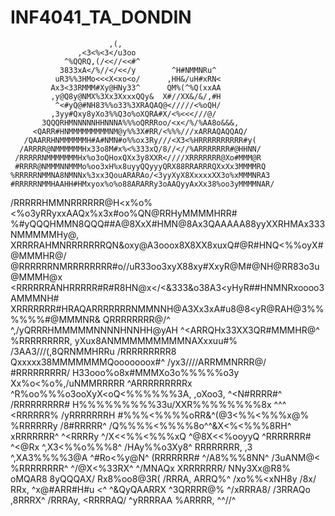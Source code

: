 # INF4041_TA_DONDIN

                          ,(,
                   ,<3<%<3</u3oo
                ^%QQRQ,(/<<//<<#^
               3833xA</%//</<</y        ^H#NMMNRu^
              uR3%%3HMo<<<X<xo<o/      ,HH&/uH#xRN<
             Ax3<33RMMM#Xy@HNy33^      QM%(^%Q(xxAA
             ,y@Q8y@NMX%3Xx3XxxxQQy&  X#//XX&/&/,#H
              ^<#yQ@#NH83%%o33%3XRAQAQ@</////<%oQH/
             ,3yy#Qxy8yXo3%%Q3o%oXQRA#X/<%<<<///@/
           3QQQRHMNNNNNHHNNNA%%%oQRRRoo/<x</%/%AA8o&&&,
         <QARR#HNMMMMMMMMMNM@y%%3X#RR/<%%%///xARRAQAQQAQ/
       /QAARRHNMMMMMMH#A#NMN#o%%ox3Ry///<X3<%HRRRRRRRRRR#y(
      /ARRRR@NMMMMMMHx33o8M#x%<%333xQ/8//<//%ARRRRRRR#@HHNN/
     /RRRRRNMMMMMMMHx%o3oQHoxQXx3y8XXR<////XRRRRRRR@Xo#MMM@R
     #RRRR@NMMMNNMMMo%oo3xH%x8uyyQQyyyQRX88RRARRRQXxXx3MMMMRQ
    %RRRRRNMMNA8NMNNx%3xx3QouARARAo/<3yyXyX8XxxxxXX3o%xMMMNRA3
    #RRRRRNMMHAAHH#HMxyox%o%o88ARARRy3oAAQyyAxXx38%oo3yMMMMNAR/
   /RRRRRHMMNRRRRRR@H<x%o%<%o3yRRyxxAAQx%x3x#oo%QN@RRHyMMMMHRR#
   %#yQQQHMMN8QQQ##A@8XxX#HMN@8Ax3QAAAAA88yyXXRHMAx333NMMMMMHy@,
   XRRRRAHMNRRRRRRRQN&oxy@A3ooox8X8XX8xuxQ#@R#HNQ<%%oyX#@MMMHR@/
   @RRRRRRNMRRRRRRRR#o//uR33oo3xyX88xy#XxyR@M#@NH@RR83o3u@MMMH@x
  <RRRRRRANHRRRRR#R#R8HN@x</<&333&o38A3<yHyR##HNMNRxoooo3AMMMNH#
  XRRRRRRR#HRAQARRRRRRRNMMNNH@A3Xx3xA#u8@8<yR@RAH@3%%%%%%#@MMMNR&
  QRRRRRRRR@/^ ^,/yQRRRHMMMMMNNNNHNNHH@yAH ^<ARRQHx33XX3QR#MMMHR@^
  %RRRRRRRRR,     yXux8ANMMMMMMMMMNAXxxuu#%   /3AA3///(,8QRNMMHRRu
  /RRRRRRRRR8     Qxxxxx38MMMMMMMQooooooox#^    /yx3////ARRMMNRRR@/
   #RRRRRRRRR/    H33ooo%o8x#MMMXo3o%%%%%o3y    Xx%o<%o%,/uNMMRRRRR
  ^ARRRRRRRRRx   ^R%oo%%%o3ooXyX<oQ<%%%%%%3A,   ,oXoo3,   ^<N#RRRR#^
   /RRRRRRRRR#    H%%%%%%%%%33u/XXR%%%%%%%%8x     ^^^       <RRRRRR%
    /yRRRRRRRH    #%%%<%%%%oRR&^(@3<%%<%%%x@%               %RRRRRRy
      /8#RRRRR^   /Q%%%%<%%%%8o^^&X<%<%%%8RH^               xRRRRRRR^
       ^<RRRRy    ^/X<<%%<%%%xQ  ^@8X<<%ooyyQ              ^RRRRRRR#
         ^<@Rx     ^,X3<%%o%%%8^  /HAy%%o3Xy8^              RRRRRRRR,
           ,3       ^,XA3%%%%3@A   ^#Ro<%y@N^              (RRRRRRR#
                      ^/A8%%%8NN^    /3uANM@<              %RRRRRRRR^
                       ^/@X<%33RX^    ^/MNAQx              XRRRRRRR/
                         NNy3Xx@R8%    oMQAR8              8yQQQAX/
                         Rx8%oo8@3R(   /RRRA,              ARRQ%^
                         /xo%%<xNH8y    /8x/               RRx,
                         ^x@#ARR#H#u                       <^
                          ^&QyQAARRX
                            ^3QRRRR@%
                              ^/xRRRA8/
                                 /3RRAQo
                                   ,8RRRX^
                                    /RRRAy,
                                     <RRRRAQ/
                                     ^yRRRRAA
                                       %ARRRR,
                                        ^^//^
